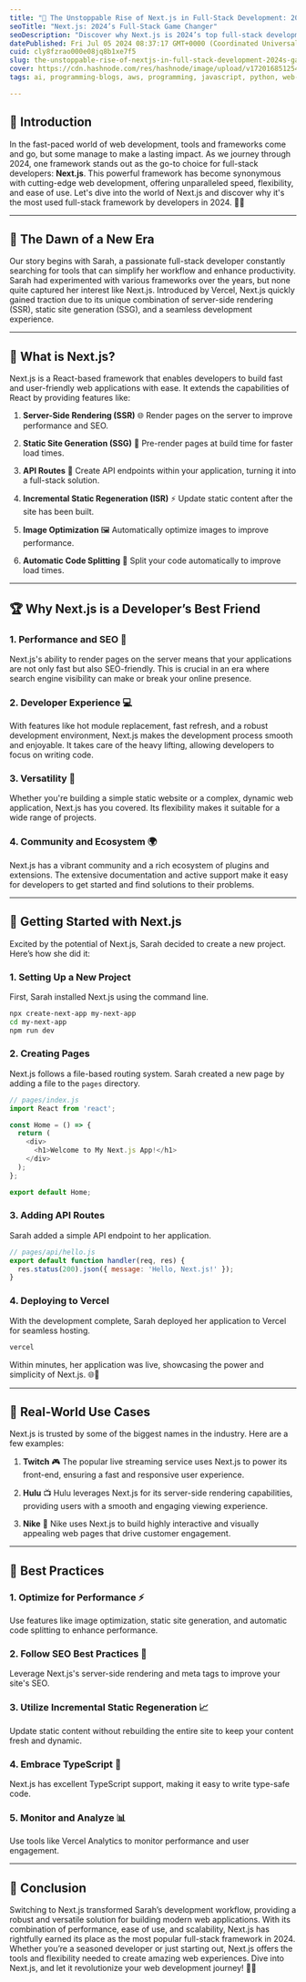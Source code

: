 ```yaml
---
title: "🌟 The Unstoppable Rise of Next.js in Full-Stack Development: 2024’s Game Changer"
seoTitle: "Next.js: 2024’s Full-Stack Game Changer"
seoDescription: "Discover why Next.js is 2024’s top full-stack development framework, offering speed, flexibility, and ease of use for modern web applications"
datePublished: Fri Jul 05 2024 08:37:17 GMT+0000 (Coordinated Universal Time)
cuid: cly8fzrao000e08jq8b1xe7f5
slug: the-unstoppable-rise-of-nextjs-in-full-stack-development-2024s-game-changer
cover: https://cdn.hashnode.com/res/hashnode/image/upload/v1720168512540/5b691059-597e-44b4-b2a6-23fd31083207.png
tags: ai, programming-blogs, aws, programming, javascript, python, web-development, react-native, nodejs, machine-learning, webdev, reactjs, devops, frontend-development, nextjs

---
```


## 🚀 Introduction

In the fast-paced world of web development, tools and frameworks come and go, but some manage to make a lasting impact. As we journey through 2024, one framework stands out as the go-to choice for full-stack developers: **Next.js**. This powerful framework has become synonymous with cutting-edge web development, offering unparalleled speed, flexibility, and ease of use. Let's dive into the world of Next.js and discover why it's the most used full-stack framework by developers in 2024. 🌟✨

---

## 🧠 The Dawn of a New Era

Our story begins with Sarah, a passionate full-stack developer constantly searching for tools that can simplify her workflow and enhance productivity. Sarah had experimented with various frameworks over the years, but none quite captured her interest like Next.js. Introduced by Vercel, Next.js quickly gained traction due to its unique combination of server-side rendering (SSR), static site generation (SSG), and a seamless development experience.

---

## 🤔 What is Next.js?

Next.js is a React-based framework that enables developers to build fast and user-friendly web applications with ease. It extends the capabilities of React by providing features like:

1. **Server-Side Rendering (SSR)** 🌐 Render pages on the server to improve performance and SEO.
    
2. **Static Site Generation (SSG)** 📄 Pre-render pages at build time for faster load times.
    
3. **API Routes** 🔌 Create API endpoints within your application, turning it into a full-stack solution.
    
4. **Incremental Static Regeneration (ISR)** ⚡ Update static content after the site has been built.
    
5. **Image Optimization** 🖼️ Automatically optimize images to improve performance.
    
6. **Automatic Code Splitting** 🧩 Split your code automatically to improve load times.
    

---

## 🏆 Why Next.js is a Developer’s Best Friend

### 1\. **Performance and SEO** 🚀

Next.js's ability to render pages on the server means that your applications are not only fast but also SEO-friendly. This is crucial in an era where search engine visibility can make or break your online presence.

### 2\. **Developer Experience** 💻

With features like hot module replacement, fast refresh, and a robust development environment, Next.js makes the development process smooth and enjoyable. It takes care of the heavy lifting, allowing developers to focus on writing code.

### 3\. **Versatility** 🔄

Whether you're building a simple static website or a complex, dynamic web application, Next.js has you covered. Its flexibility makes it suitable for a wide range of projects.

### 4\. **Community and Ecosystem** 🌍

Next.js has a vibrant community and a rich ecosystem of plugins and extensions. The extensive documentation and active support make it easy for developers to get started and find solutions to their problems.

---

## 🔧 Getting Started with Next.js

Excited by the potential of Next.js, Sarah decided to create a new project. Here’s how she did it:

### 1\. **Setting Up a New Project**

First, Sarah installed Next.js using the command line.

```bash
npx create-next-app my-next-app
cd my-next-app
npm run dev
```

### 2\. **Creating Pages**

Next.js follows a file-based routing system. Sarah created a new page by adding a file to the `pages` directory.

```javascript
// pages/index.js
import React from 'react';

const Home = () => {
  return (
    <div>
      <h1>Welcome to My Next.js App!</h1>
    </div>
  );
};

export default Home;
```

### 3\. **Adding API Routes**

Sarah added a simple API endpoint to her application.

```javascript
// pages/api/hello.js
export default function handler(req, res) {
  res.status(200).json({ message: 'Hello, Next.js!' });
}
```

### 4\. **Deploying to Vercel**

With the development complete, Sarah deployed her application to Vercel for seamless hosting.

```bash
vercel
```

Within minutes, her application was live, showcasing the power and simplicity of Next.js. 🌐🚀

---

## 🌟 Real-World Use Cases

Next.js is trusted by some of the biggest names in the industry. Here are a few examples:

1. **Twitch** 🎮 The popular live streaming service uses Next.js to power its front-end, ensuring a fast and responsive user experience.
    
2. **Hulu** 📺 Hulu leverages Next.js for its server-side rendering capabilities, providing users with a smooth and engaging viewing experience.
    
3. **Nike** 👟 Nike uses Next.js to build highly interactive and visually appealing web pages that drive customer engagement.
    

---

## 🏅 Best Practices

### 1\. **Optimize for Performance** ⚡

Use features like image optimization, static site generation, and automatic code splitting to enhance performance.

### 2\. **Follow SEO Best Practices** 🌟

Leverage Next.js's server-side rendering and meta tags to improve your site's SEO.

### 3\. **Utilize Incremental Static Regeneration** 📈

Update static content without rebuilding the entire site to keep your content fresh and dynamic.

### 4\. **Embrace TypeScript** 📘

Next.js has excellent TypeScript support, making it easy to write type-safe code.

### 5\. **Monitor and Analyze** 📊

Use tools like Vercel Analytics to monitor performance and user engagement.

---

## 🎉 Conclusion

Switching to Next.js transformed Sarah’s development workflow, providing a robust and versatile solution for building modern web applications. With its combination of performance, ease of use, and scalability, Next.js has rightfully earned its place as the most popular full-stack framework in 2024. Whether you’re a seasoned developer or just starting out, Next.js offers the tools and flexibility needed to create amazing web experiences. Dive into Next.js, and let it revolutionize your web development journey! 🌟✨